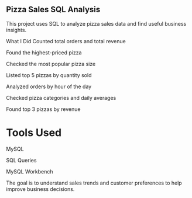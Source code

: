 ## Pizza Sales SQL Analysis
This project uses SQL to analyze pizza sales data and find useful business insights.

What I Did
Counted total orders and total revenue

Found the highest-priced pizza

Checked the most popular pizza size

Listed top 5 pizzas by quantity sold

Analyzed orders by hour of the day

Checked pizza categories and daily averages

Found top 3 pizzas by revenue

# Tools Used
MySQL

SQL Queries

MySQL Workbench

The goal is to understand sales trends and customer preferences to help improve business decisions.




